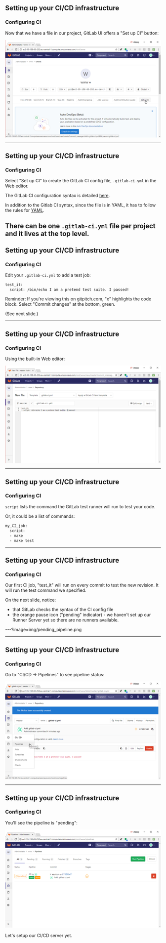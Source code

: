 ## Setting up your CI/CD infrastructure
### Configuring CI

Now that we have a file in our project, GitLab UI offers a "Set up CI" button:

![notice the "Set up CI" button](img/setup_ci.png)

---

## Setting up your CI/CD infrastructure
### Configuring CI

Select "Set up CI" to create the GitLab CI config file, `.gitlab-ci.yml` in the Web editor.

The GitLab CI configuration syntax is detailed
[here](https://docs.gitlab.com/ce/ci/yaml/README.html).

In addition to the Gitlab CI syntax, since the file is in YAML,
it has to follow the rules for [YAML](http://yaml.org).

There can be one `.gitlab-ci.yml` file per project and it lives at the top level.
---
## Setting up your CI/CD infrastructure
### Configuring CI

Edit your `.gitlab-ci.yml` to add a test job:


```console
test_it:
  script: /bin/echo I am a pretend test suite. I passed!
```
Reminder: If you're viewing this on gitpitch.com, "x" highlights the code block.
Select "Commit changes" at the bottom, green.

(See next slide.)

---
## Setting up your CI/CD infrastructure
### Configuring CI
Using the built-in Web editor:

![img](img/pretend_test_1.png)

---

## Setting up your CI/CD infrastructure
### Configuring CI

`script` lists the command the GitLab test runner will run to test your code.

Or, it could be a list of commands:

```console
my_CI_job:
  script:
  - make
  - make test
```


---


## Setting up your CI/CD infrastructure
### Configuring CI

Our first CI job, "test_it" will run on every commit 
to test the new revision. It will run the test command
we specified.

On the next slide, notice:
- that GitLab checks the syntax of the CI config file
- the orange pause icon ("pending" indicator) - we haven't
set up our Runner Server yet so there are no runners available.

---?image=img/pending_pipeline.png

---
## Setting up your CI/CD infrastructure
### Configuring CI
Go to "CI/CD -> Pipelines" to see pipeline status:

![pipelines menu](img/pipelines_menu.png)

---
## Setting up your CI/CD infrastructure
### Configuring CI
You'll see the pipeline is "pending":

![stuck pipeline](img/stuck_pipeline.png)

Let's setup our CI/CD server yet.
